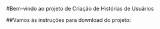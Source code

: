 #Bem-vindo ao projeto de Criação de Histórias de Usuários

##Vamos às instruções para download do projeto:
